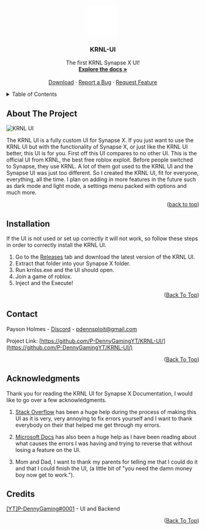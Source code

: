 
<div id="top"></div>




<!-- PROJECT SHIELDS -->
<!--
*** I'm using markdown "reference style" links for readability.
*** Reference links are enclosed in brackets [ ] instead of parentheses ( ).
*** See the bottom of this document for the declaration of the reference variables
*** for contributors-url, forks-url, etc. This is an optional, concise syntax you may use.
*** https://www.markdownguide.org/basic-syntax/#reference-style-links
-->
<!-- Place this tag where you want the button to render. -->
<!-- Place this tag where you want the button to render. -->



<!-- PROJECT LOGO -->
<br />
<div align="center">
  <a href="https://github.com/P-DennyGamingYT/KRNL-UI/">
    <img src="krnl.png" alt="Logo" width="80" height="80">
  </a>

  <h3 align="center">KRNL-UI</h3>

  <p align="center">
    The first KRNL Synapse X UI!
    <br />
    <a href="#about-the-project"><strong>Explore the docs »</strong></a>
    <br />
    <br />
    <a href="https://github.com/P-DennyGamingYT/KRNL-UI/releases/">Download</a>
    ·
    <a href="https://github.com/P-DennyGamingYT/KRNL-UI/issues">Report a Bug</a>
    ·
    <a href="mailto:paysonholmes@gmail.com">Request Feature</a>
  </p>
</div>



<!-- TABLE OF CONTENTS -->
<details>
  <summary>Table of Contents</summary>
  <ol>
    <li>
      <a href="#about-the-project">About The Project</a>
    </li>
    <li><a href="#installation">Installation</a></li>
    <li><a href="#contact">Contact</a></li>
    <li><a href="#acknowledgments">Acknowledgments</a></li>
  </ol>
</details>



<!-- ABOUT THE PROJECT -->
## About The Project

![KRNL UI](https://i.ytimg.com/vi/rsoWzXEin7c/maxresdefault.jpg)

The KRNL UI is a fully custom UI for Synapse X. If you just want to use the KRNL UI but with the functionality of Synapse X, or just like the KRNL UI better, this UI is for you. First off this UI compares to no other UI. This is the official UI from KRNL, the best free roblox exploit. Before people switched to Synapse, they use KRNL. A lot of them got used to the KRNL UI and the Synapse UI was just too different. So I created the KRNL UI, fit for everyone, everything, all the time. I plan on adding in more features in the future such as dark mode and light mode, a settings menu packed with options and much more.



<p align="right">(<a href="#top">back to top</a>)</p>



<!-- USAGE EXAMPLES -->
## Installation

If the UI is not used or set up correctly it will not work, so follow these steps in order to correctly install the KRNL UI.

1. Go to the [Releases](https://github.com/P-DennyGamingYT/KRNL-UI/) tab and download the latest version of the KRNL UI.
2. Extract that folder into your Synapse X folder.
3. Run krnlss.exe and the UI should open.
4. Join a game of roblox.
5. Inject and the Execute!

<p align="right">(<a href="#top">Back To Top</a>)</p>


<!-- CONTACT -->
## Contact

Payson Holmes - [Discord](https://discord.io/PDennSploit/) - pdennsploit@gmail.com

Project Link: [https://github.com/P-DennyGamingYT/KRNL-UI/](https://github.com/P-DennyGamingYT/KRNL-UI/)

<p align="right">(<a href="#top">Back To Top</a>)</p>



<!-- ACKNOWLEDGMENTS -->
## Acknowledgments

Thank you for reading the KRNL UI for Synapse X Documentation, I would like to go over a few acknowledgments.

1. [Stack Overflow](https://stackoverflow.com/) has been a huge help during the process of making this UI as it is very, very annoying to fix errors yourself and I want to thank everybody on their that helped me get through my errors.

2. [Microsoft Docs](https://docs.microsoft.com/en-us/) has also been a huge help as I have been reading about what causes the errors I was having and trying to reverse that without losing a feature on the UI.

3. Mom and Dad, I want to thank my parents for telling me that I could do it and that I could finish the UI, (a little bit of "you need the damn money boy now get to work.").

## Credits

[[YT]P-DennyGaming#0001](https://discord.com/user/769317112602034177) - UI and Backend

<p align="right">(<a href="#top">Back To Top</a>)</p>
